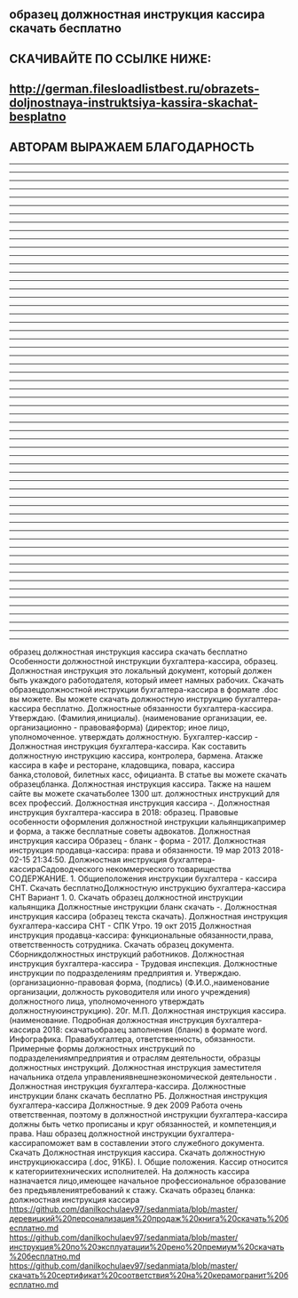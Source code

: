 образец должностная инструкция кассира скачать бесплатно
--------------------------------------------------
СКАЧИВАЙТЕ ПО ССЫЛКЕ НИЖЕ:
--------------------------------------------------
http://german.filesloadlistbest.ru/obrazets-doljnostnaya-instruktsiya-kassira-skachat-besplatno
--------------------------------------------------
АВТОРАМ ВЫРАЖАЕМ БЛАГОДАРНОСТЬ
--------------------------------------------------
--------------------------------------------------
--------------------------------------------------
--------------------------------------------------
--------------------------------------------------
--------------------------------------------------
--------------------------------------------------
--------------------------------------------------
--------------------------------------------------
--------------------------------------------------
--------------------------------------------------
--------------------------------------------------
--------------------------------------------------
--------------------------------------------------
--------------------------------------------------
--------------------------------------------------
--------------------------------------------------
--------------------------------------------------
--------------------------------------------------
--------------------------------------------------
--------------------------------------------------
--------------------------------------------------
--------------------------------------------------
--------------------------------------------------
--------------------------------------------------
--------------------------------------------------
--------------------------------------------------
--------------------------------------------------
--------------------------------------------------
--------------------------------------------------
--------------------------------------------------
--------------------------------------------------
--------------------------------------------------
--------------------------------------------------
--------------------------------------------------
--------------------------------------------------
--------------------------------------------------
--------------------------------------------------
--------------------------------------------------
--------------------------------------------------
--------------------------------------------------
--------------------------------------------------
--------------------------------------------------
--------------------------------------------------
--------------------------------------------------
--------------------------------------------------
--------------------------------------------------
--------------------------------------------------
--------------------------------------------------
--------------------------------------------------
--------------------------------------------------
--------------------------------------------------
--------------------------------------------------
--------------------------------------------------
--------------------------------------------------
--------------------------------------------------
--------------------------------------------------
--------------------------------------------------
--------------------------------------------------
образец должностная инструкция кассира скачать бесплатно Особенности должностной инструкции бухгалтера-кассира, образец. Должностная инструкция  это локальный документ, который должен быть укаждого работодателя, который имеет намных рабочих.  Скачать образецдолжностной инструкции бухгалтера-кассира в формате .doc вы можете. Вы можете скачать должностную инструкцию бухгалтера-кассира бесплатно. Должностные обязанности бухгалтера-кассира. Утверждаю. (Фамилия,инициалы). (наименование организации, ее. организационно - правоваяформа) (директор; иное лицо, уполномоченное. утверждать должностную. Бухгалтер-кассир - Должностная инструкция бухгалтера-кассира. Как составить должностную инструкцию кассира, контролера, бармена. Атакже кассира в кафе и ресторане, кладовщика, повара, кассира банка,столовой, билетных касс, официанта. В статье вы можете скачать образецбланка. Должностная инструкция кассира. Также на нашем сайте вы можете скачатьболее 1300 шт. должностных инструкций для всех профессий. Должностная инструкция кассира -. Должностная инструкция бухгалтера-кассира в 2018: образец. Правовые особенности оформления должностной инструкции кальянщикапример и форма, а также бесплатные советы адвокатов. Должностная инструкция кассира  Образец - бланк - форма - 2017. Должностная инструкция продавца-кассира: права и обязанности. 19 мар 2013  2018-02-15 21:34:50. Должностная инструкция бухгалтера-кассираСадоводческого некоммерческого товарищества  СОДЕРЖАНИЕ. 1. Общиеположения инструкции бухгалтера - кассира СНТ.  Скачать бесплатноДолжностную инструкцию бухгалтера-кассира СНТ Вариант 1. 0. Скачать образец должностной инструкции кальянщика
Должностные инструкции бланк скачать -. Должностная инструкция кассира (образец текста скачать). Должностная инструкция бухгалтера-кассира СНТ - СПК Утро. 19 окт 2015  Должностная инструкция продавца-кассира: функциональные обязанности,права, ответственность сотрудника. Скачать образец документа. Сборникдолжностных инструкций работников. Должностная инструкция бухгалтера-кассира - Трудовая инспекция. Должностные инструкции по подразделениям предприятия и. Утверждаю. (организационно-правовая форма, (подпись) (Ф.И.О.,наименование организации, должность руководителя или иного учреждения) должностного лица, уполномоченного утверждать должностнуюинструкцию).   20г. М.П. Должностная инструкция кассира. (наименование. Подробная должностная инструкция бухгалтера-кассира 2018: скачатьобразец заполнения (бланк) в формате word. Инфографика. Правабухгалтера, ответственность, обязанности. Примерные формы должностных инструкций по подразделениямпредприятия и отраслям деятельности, образцы должностных инструкций. Должностная инструкция заместителя начальника отдела управлениявнешнеэкономической деятельности . Должностная инструкция бухгалтера-кассира. Должностные инструкции бланк скачать бесплатно РБ. Должностная инструкция бухгалтера-кассира  Должностные. 9 дек 2009  Работа очень ответственная, поэтому в должностной инструкции бухгалтера-кассира должны быть четко прописаны и круг обязанностей, и компетенция,и права. Наш образец должностной инструкции бухгалтера-кассирапоможет вам в составлении этого служебного документа. Скачать
Должностная инструкция кассира. Скачать должностную инструкциюкассира (.doc, 91КБ). I. Общие положения. Кассир относится к категориитехнических исполнителей. На должность кассира назначается лицо,имеющее начальное профессиональное образование без предъявлениятребований к стажу. Скачать образец бланка: должностная инструкция кассира
https://github.com/danilkochulaev97/sedanmiata/blob/master/деревицкий%20персонализация%20продаж%20книга%20скачать%20бесплатно.md
https://github.com/danilkochulaev97/sedanmiata/blob/master/инструкция%20по%20эксплуатации%20рено%20премиум%20скачать%20бесплатно.md
https://github.com/danilkochulaev97/sedanmiata/blob/master/скачать%20сертификат%20соответствия%20на%20керамогранит%20бесплатно.md